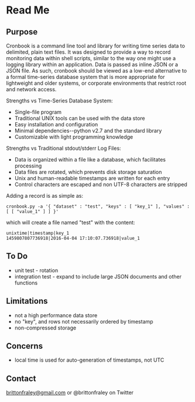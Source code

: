 Read Me
=======

Purpose
-------
Cronbook is a command line tool and library for writing time series data to delimited, plain text files. It was designed to provide a way to record monitoring data within shell scripts, similar to the way one might use a logging library within an application.  Data is passed as inline JSON or a JSON file. As such, cronbook should be viewed as a low-end alternative to a formal time-series database system that is more appropriate for lightweight and older systems, or corporate environments that restrict root and network access. 

Strengths vs Time-Series Database System:

* Single-file program
* Traditional UNIX tools can be used with the data store
* Easy installation and configuration
* Minimal dependencies--python v2.7 and the standard library
* Customizable with light programming knowledge

Strengths vs Traditional stdout/stderr Log Files:

* Data is organized within a file like a database, which facilitates processing
* Data files are rotated, which prevents disk storage saturation
* Unix and human-readable timestamps are written for each entry
* Control characters are escaped and non UTF-8 characters are stripped

Adding a record is as simple as:

    cronbook.py -a '{ "dataset" : "test", "keys" : [ "key_1" ], "values" : [ [ "value_1" ] ] }'

which will create a file named "test" with the content:

    unixtime|timestamp|key_1
    1459807807736918|2016-04-04 17:10:07.736918|value_1


To Do
-----
* unit test - rotation
* integration test - expand to include large JSON documents and other functions


Limitations
-----------
* not a high performance data store
* no "key", and rows not necessarily ordered by timestamp
* non-compressed storage


Concerns
--------
* local time is used for auto-generation of timestamps, not UTC


Contact
-------
brittonfraley@gmail.com or @brittonfraley on Twitter
